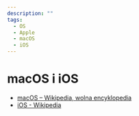 ```yaml
---
description: ""
tags:
  - OS
  - Apple
  - macOS
  - iOS
---
```


# macOS i iOS

- [macOS – Wikipedia, wolna encyklopedia](https://pl.wikipedia.org/wiki/MacOS)
- [iOS - Wikipedia](https://en.wikipedia.org/wiki/IOS)
